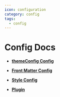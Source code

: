 ```yaml
---
icon: configuration
category: config
tags:
  - config
---
```


# Config Docs

- [**themeConfig Config**](themeConfig.md)

- [**Front Matter Config**](page.md)

- [**Style Config**](stylus.md)

- [**Plugin**](plugin/readme.md)
